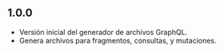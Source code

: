 ## 1.0.0

- Versión inicial del generador de archivos GraphQL.
- Genera archivos para fragmentos, consultas, y mutaciones.
